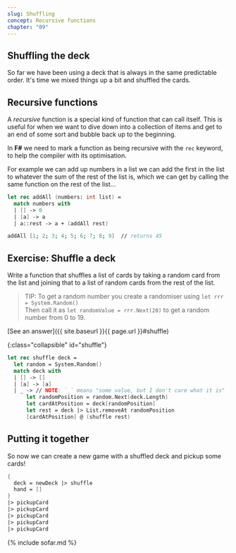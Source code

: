 ```yaml
---
slug: Shuffling
concept: Recursive functions
chapter: "09"
---
```

## Shuffling the deck
So far we have been using a deck that is always in the same predictable order.  It's time we mixed things up a bit and shuffled the cards.

## Recursive functions
A _recursive_ function is a special kind of function that can call itself.  This is useful for when we want to dive down into a collection of items and get to an end of some sort and bubble back up to the beginning.

In __F#__ we need to mark a function as being recursive with the `rec` keyword, to help the compiler with its optimisation.

For example we can add up numbers in a list we can add the first in the list to whatever the sum of the rest of the list is, 
which we can get by calling the same function on the rest of the list...

```fsharp
let rec addAll (numbers: int list) =
  match numbers with 
  | [] -> 0
  | [a] -> a
  | a::rest -> a + (addAll rest)

addAll [1; 2; 3; 4; 5; 6; 7; 8; 9]  // returns 45
```

## Exercise: Shuffle a deck
Write a function that shuffles a list of cards by taking a random card from the list and joining that to a list of random cards from the rest of the list.

> TIP: To get a random number you create a randomiser using `let rrr = System.Random()`  
>      Then call it as `let randomValue = rrr.Next(20)` to get a random number from 0 to 19.

[See an answer]({{ site.baseurl }}{{ page.url }}#shuffle)

{:class="collapsible" id="shuffle"}
```fsharp
let rec shuffle deck = 
  let random = System.Random()
  match deck with 
  | [] -> []
  | [a] -> [a]
  | _ -> // NOTE: `_` means "some value, but I don't care what it is"
      let randomPosition = random.Next(deck.Length)
      let cardAtPosition = deck[randomPosition]
      let rest = deck |> List.removeAt randomPosition
      [cardAtPosition] @ (shuffle rest)
```

## Putting it together

So now we can create a new game with a shuffled deck and pickup some cards!

```fsharp
{
  deck = newDeck |> shuffle
  hand = []
}
|> pickupCard
|> pickupCard
|> pickupCard
|> pickupCard
|> pickupCard
```


{% include sofar.md %}